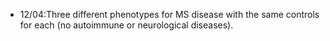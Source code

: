 
* 12/04:Three different phenotypes for MS disease with the same controls for each (no autoimmune or neurological diseases).

